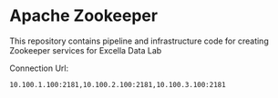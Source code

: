 Apache Zookeeper
===================

This repository contains pipeline and infrastructure code for creating Zookeeper
services for Excella Data Lab

Connection Url: 
```
10.100.1.100:2181,10.100.2.100:2181,10.100.3.100:2181
```
